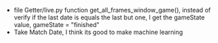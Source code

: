 * file Getter/live.py function get_all_frames_window_game(), instead of verify if the last date is equals the last but one, I get the gameState value, gameState = "finished"
* Take Match Date, I think its good to make machine learning